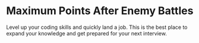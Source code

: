 # Maximum Points After Enemy Battles

Level up your coding skills and quickly land a job. This is the best place to expand your knowledge and get prepared for your next interview.